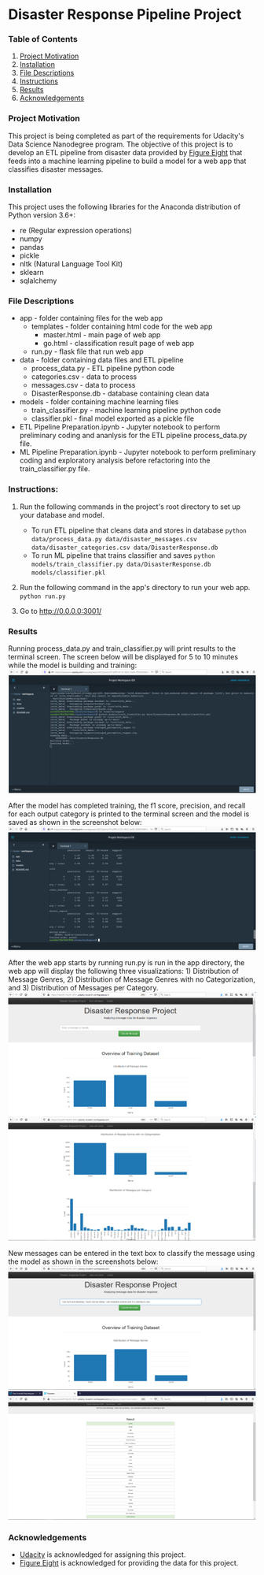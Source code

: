 # Disaster Response Pipeline Project

### Table of Contents
1. [Project Motivation](#Project-Motivation)
2. [Installation](#Installation)
3. [File Descriptions](#File-Descriptions)
4. [Instructions](#Instructions)
5. [Results](#Results)
6. [Acknowledgements](#Acknowledgements)

### Project Motivation
This project is being completed as part of the requirements for Udacity's Data Science Nanodegree program.  The objective of this project is to develop an ETL pipeline from disaster data provided by [Figure Eight](https://www.figure-eight.com/) that feeds into a machine learning pipeline to build a model for a web app that classifies disaster messages.    

### Installation
This project uses the following libraries for the Anaconda distribution of Python version 3.6+:
* re (Regular expression operations)
* numpy
* pandas
* pickle
* nltk (Natural Language Tool Kit)
* sklearn
* sqlalchemy

### File Descriptions
* app - folder containing files for the web app
    * templates - folder containing html code for the web app
        * master.html - main page of web app
        * go.html - classification result page of web app
    * run.py - flask file that run web app
* data - folder containing data files and ETL pipeline
    * process_data.py - ETL pipeline python code
    * categories.csv - data to process
    * messages.csv - data to process
    * DisasterResponse.db - database containing clean data
* models - folder containing machine learning files
    * train_classifier.py - machine learning pipeline python code
    * classifier.pkl - final model exported as a pickle file
* ETL Pipeline Preparation.ipynb - Jupyter notebook to perform preliminary coding and ananlysis for the ETL pipeline process_data.py file.
* ML Pipeline Preparation.ipynb - Jupyter notebook to perform preliminary coding and exploratory analysis before refactoring into the train_classifier.py file.

### Instructions:
1. Run the following commands in the project's root directory to set up your database and model.

    - To run ETL pipeline that cleans data and stores in database
        `python data/process_data.py data/disaster_messages.csv data/disaster_categories.csv data/DisasterResponse.db`
    - To run ML pipeline that trains classifier and saves
        `python models/train_classifier.py data/DisasterResponse.db models/classifier.pkl`

2. Run the following command in the app's directory to run your web app.
    `python run.py`

3. Go to http://0.0.0.0:3001/

### Results
Running process_data.py and train_classifier.py will print results to the terminal screen.  The screen below will be displayed for 5 to 10 minutes while the model is building and training:
![Figure1](https://raw.githubusercontent.com/dujamaa/Proj2_Pipelines/master/images/screenshot1.png)

After the model has completed training, the f1 score, precision, and recall for each output category is printed to the terminal screen and the model is saved as shown in the screenshot below:
![Figure2](https://raw.githubusercontent.com/dujamaa/Proj2_Pipelines/master/images/screenshot2.png)

After the web app starts by running run.py is run in the app directory, the web app will display the following three visualizations: 1) Distribution of Message Genres, 2) Distribution of Message Genres with no Categorization, and 3) Distribution of Messages per Category.
![Figure3](https://raw.githubusercontent.com/dujamaa/Proj2_Pipelines/master/images/screenshot3.png)
![Figure4](https://raw.githubusercontent.com/dujamaa/Proj2_Pipelines/master/images/screenshot4.png)

New messages can be entered in the text box to classify the message using the model as shown in the screenshots below:
![Figure5](https://raw.githubusercontent.com/dujamaa/Proj2_Pipelines/master/images/screenshot5.png)
![Figure6](https://raw.githubusercontent.com/dujamaa/Proj2_Pipelines/master/images/screenshot6.png)

### Acknowledgements
* [Udacity](https://www.udacity.com/) is acknowledged for assigning this project.
* [Figure Eight](https://www.figure-eight.com/) is acknowledged for providing the data for this project.
